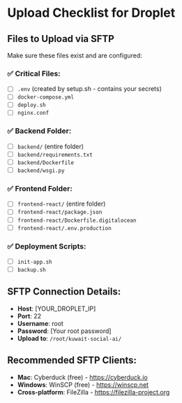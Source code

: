 # Upload Checklist for Droplet

## Files to Upload via SFTP

Make sure these files exist and are configured:

### ✅ Critical Files:
- [ ] `.env` (created by setup.sh - contains your secrets)
- [ ] `docker-compose.yml`
- [ ] `deploy.sh`
- [ ] `nginx.conf`

### ✅ Backend Folder:
- [ ] `backend/` (entire folder)
- [ ] `backend/requirements.txt`
- [ ] `backend/Dockerfile`
- [ ] `backend/wsgi.py`

### ✅ Frontend Folder:
- [ ] `frontend-react/` (entire folder)
- [ ] `frontend-react/package.json`
- [ ] `frontend-react/Dockerfile.digitalocean`
- [ ] `frontend-react/.env.production`

### ✅ Deployment Scripts:
- [ ] `init-app.sh`
- [ ] `backup.sh`

## SFTP Connection Details:
- **Host**: [YOUR_DROPLET_IP]
- **Port**: 22
- **Username**: root
- **Password**: [Your root password]
- **Upload to**: `/root/kuwait-social-ai/`

## Recommended SFTP Clients:
- **Mac**: Cyberduck (free) - https://cyberduck.io
- **Windows**: WinSCP (free) - https://winscp.net
- **Cross-platform**: FileZilla - https://filezilla-project.org